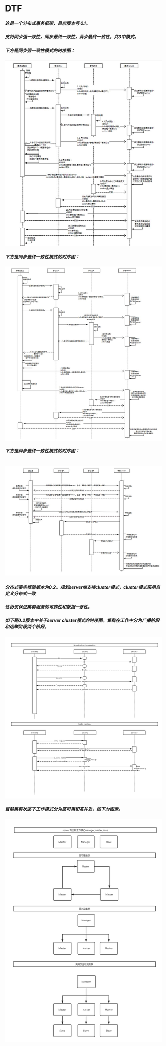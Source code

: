 DTF
======================================================================================
##### 这是一个分布式事务框架，目前版本号 0.1。 
##### 支持同步强一致性，同步最终一致性，异步最终一致性，共3中模式。 
##### 下方是同步强一致性模式的时序图：

![Image discription](https://github.com/wgy8283335/dtf/blob/master/image/sync_strong.JPG)

##### 下方是同步最终一致性模式的时序图：
![Image discription](https://github.com/wgy8283335/dtf/blob/master/image/sync_final1.JPG)

##### 下方是异步最终一致性模式的时序图：
![Image discription](https://github.com/wgy8283335/dtf/blob/master/image/async_final.JPG)
======================================================================================
##### 分布式事务框架版本为0.2。规划server端支持cluster模式，cluster模式采用自定义分布式一致
##### 性协议保证集群服务的可靠性和数据一致性。
##### 如下是0.2版本中关于server cluster模式的时序图。集群在工作中分为广播阶段和选举阶段两个阶段。
![Image discription](https://github.com/wgy8283335/dtf/blob/master/image/server_cluster_in_working.JPG)
##### 目前集群状态下工作模式分为高可用和高并发，如下为图示。
![Image discription](https://github.com/wgy8283335/dtf/blob/master/image/working_state.JPG)